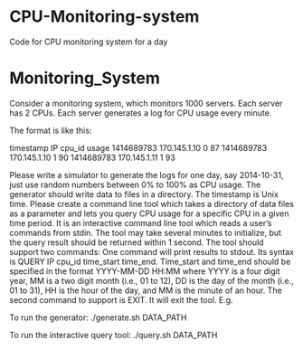 # CPU-Monitoring-system
Code for CPU monitoring system for a day 

# Monitoring_System

Consider a monitoring system, which monitors 1000 servers. Each server has 2 CPUs. Each server generates a log for CPU usage every minute. 

The format is like this:

timestamp 	IP 			cpu_id usage
1414689783	170.145.1.10	0	87
1414689783	170.145.1.10	1	90
1414689783	170.145.1.11	1	93
	
Please write a simulator to generate the logs for one day, say 2014-10-31, just use random numbers between 0% to 100% as CPU usage. The generator should write data to files in a directory.  The timestamp is Unix time.
Please create a command line tool which takes a directory of data files as a parameter and lets you query CPU usage for a specific CPU in a given time period. It is an interactive command line tool which reads a user’s commands from stdin. 
The tool may take several minutes to initialize, but the query result should be returned within 1 second.
The tool should support two commands:
One command will print results to stdout. Its syntax is QUERY IP cpu_id time_start time_end. Time_start and time_end should be specified in the format YYYY-MM-DD HH:MM where YYYY is a four digit year, MM is a two digit month (i.e., 01 to 12), DD is the day of the month (i.e., 01 to 31), HH is the hour of the day, and MM is the minute of an hour. 
The second command to support is EXIT.  It will exit the tool.
E.g.

To run the generator:
./generate.sh DATA_PATH

To run the interactive query tool:
./query.sh DATA_PATH
